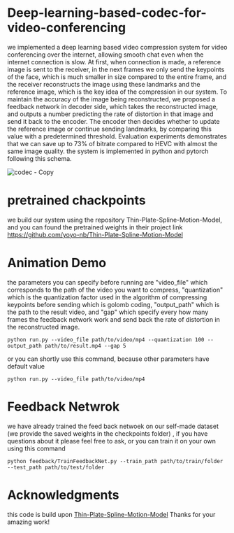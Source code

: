# Deep-learning-based-codec-for-video-conferencing
we implemented a deep learning based video compression system for video conferencing over the internet, allowing smooth chat even when the internet connection is slow. At first, when connection is made, a reference image is sent to the receiver, in the next frames we only send the keypoints of the face, which is much smaller in size compared to the entire frame, and the receiver reconstructs the image using these landmarks and the reference image, which is the key idea of the compression in our system. To maintain the accuracy of the image being reconstructed, we proposed a feedback network in decoder side, which takes the reconstructed image, and outputs a number predicting the rate of distortion in that image and send it back to the encoder. The encoder then decides whether to update the reference image or continue sending landmarks, by comparing this value with a predetermined threshold.
Evaluation experiments demonstrates that we can save up to 73% of bitrate compared to HEVC with almost the same image quality. 
the system is implemented in python and pytorch following this schema.

![codec - Copy](https://github.com/BaherMh/Deep-learning-based-codec-for-video-conferencing/assets/105556066/c93570f7-2986-4309-aa8d-eab1f39582e9)

# pretrained chackpoints
we build our system using the repository Thin-Plate-Spline-Motion-Model, and you can found the pretrained weights in their project link https://github.com/yoyo-nb/Thin-Plate-Spline-Motion-Model

# Animation Demo

the parameters you can specify before running are "video_file" which corresponds to the path of the video you want to compress, "quantization" which is the quantization factor used in the algorithm of compressing keypoints before sending which is golomb coding, "output_path" which is the path to the result video, and "gap" which specify every how many frames the feedback network work and send back the rate of distortion in the reconstructed image.

```console
python run.py --video_file path/to/video/mp4 --quantization 100 --output_path path/to/result.mp4 --gap 5
```
or you can shortly use this command, because other parameters have default value

```console
python run.py --video_file path/to/video/mp4
```

# Feedback Netwrok
we have already trained the feed back netwoek on our self-made dataset (we provide the saved weights in the checkpoints folder) , if you have questions about it please feel free to ask, or you can train it on your own using this command

```console
python feedback/TrainFeedbackNet.py --train_path path/to/train/folder --test_path path/to/test/folder 
```

# Acknowledgments
this code is build upon <a href="https://github.com/yoyo-nb/Thin-Plate-Spline-Motion-Model" target="_blank">Thin-Plate-Spline-Motion-Model</a>
Thanks for your amazing work!




